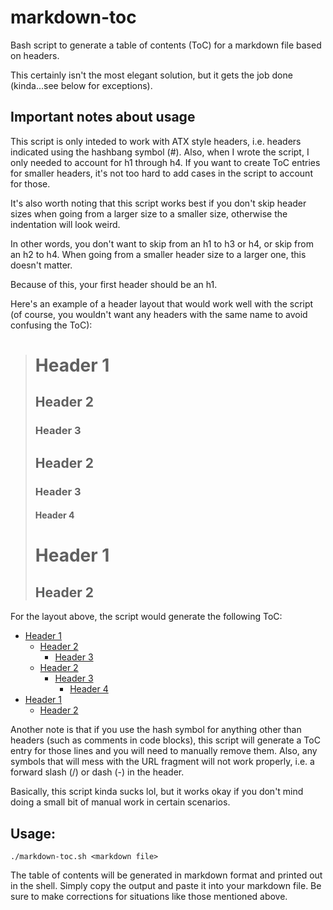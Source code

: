 # markdown-toc
Bash script to generate a table of contents (ToC) for a markdown file based on headers. 

This certainly isn't the most elegant solution, but it gets the job done (kinda...see below for exceptions).

## Important notes about usage

This script is only inteded to work with ATX style headers, i.e. headers indicated using the hashbang symbol (#). Also, when I wrote the script, I only needed to account for h1 through h4. If you want to create ToC entries for smaller headers, it's not too hard to add cases in the script to account for those.

It's also worth noting that this script works best if you don't skip header sizes when going from a larger size to a smaller size, otherwise the indentation will look weird. 

In other words, you don't want to skip from an h1 to h3 or h4, or skip from an h2 to h4. When going from a smaller header size to a larger one, this doesn't matter.

Because of this, your first header should be an h1. 

Here's an example of a header layout that would work well with the script (of course, you wouldn't want any headers with the same name to avoid confusing the ToC):

> # Header 1
>
> ## Header 2
>
> ### Header 3
>
> ## Header 2
>
> ### Header 3
>
> #### Header 4
>
> # Header 1
>
> ## Header 2
> 

For the layout above, the script would generate the following ToC:
 * [Header 1](#header-1)
	* [Header 2](#header-2)
		* [Header 3](#header-3)
	* [Header 2](#header-2)
		* [Header 3](#header-3)
			* [Header 4](#header-4)
* [Header 1](#header-1)
	* [Header 2](#header-2)

Another note is that if you use the hash symbol for anything other than headers (such as comments in code blocks), this script will generate a ToC entry for those lines and you will need to manually remove them. Also, any symbols that will mess with the URL fragment will not work properly, i.e. a forward slash (/) or dash (-) in the header.

Basically, this script kinda sucks lol, but it works okay if you don't mind doing a small bit of manual work in certain scenarios.



## Usage:
```
./markdown-toc.sh <markdown file>
```
The table of contents will be generated in markdown format and printed out in the shell. Simply copy the output and paste it into your markdown file. Be sure to make corrections for situations like those mentioned above.
